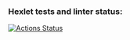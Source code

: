 ### Hexlet tests and linter status:
[![Actions Status](https://github.com/kiqomg/qa-engineer-project-85/actions/workflows/hexlet-check.yml/badge.svg)](https://github.com/kiqomg/qa-engineer-project-85/actions)